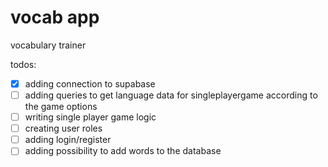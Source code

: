 # vocab app

vocabulary trainer

todos:

- [x] adding connection to supabase
- [ ] adding queries to get language data for singleplayergame according to the game options
- [ ] writing single player game logic
- [ ] creating user roles
- [ ] adding login/register
- [ ] adding possibility to add words to the database
